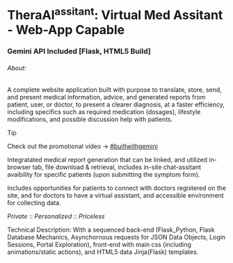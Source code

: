 
# **TheraAI<sup>assitant</sup>: Virtual Med Assitant - Web-App Capable**
### Gemini API Included [Flask, HTML5 Build]

###### *About:* 

A complete website application built with purpose to translate, store, send, and present medical information, advice, and generated reports from patient, user, or doctor, to present a clearer diagnosis, at a faster efficiency, including specifics such as required medication (dosages), lifestyle modifications, and possible discussion help with patients. 

> [!TIP]
> Check out the promotional video → [#builtwithgemini]("https://youtu.be/hTcykSfz-d4")

Integratated medical report generation that can be linked, and utilized in-browser tab, file download & retrieval, includes in-site chat-assitant avaibility for specific patients (upon submitting the symptom form). 

Includes opportunities for patients to connect with doctors registered on the site, and for doctors to have a virtual assistant, and accessible environment for collecting data. 

*Private* :: *Personalized* :: *Priceless* 

Technical Description:
With a sequenced back-end (Flask_Python, Flask Database Mechanics, Asynchornous requests for JSON Data Objects, Login Sessions, Portal Exploration), front-end with main css (including animations/static actions), and HTML5 data Jinja(Flask) templates. 
